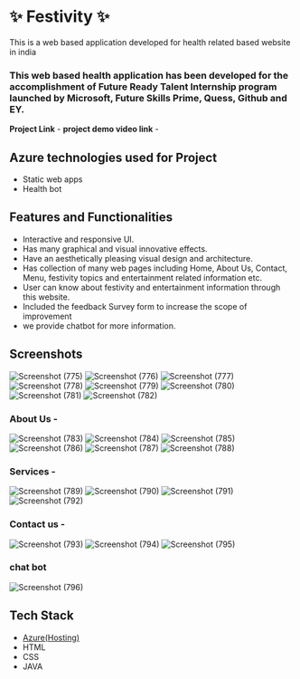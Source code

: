 # ✨  Festivity ✨

This is a web based application developed for health related based website in india

### This web based health application has been developed for the accomplishment of Future Ready Talent Internship program launched by Microsoft, Future Skills Prime, Quess, Github and EY.


**Project Link** -
**project demo video link** - 

## Azure technologies used for Project

- Static web apps
- Health bot

## Features and Functionalities 

- Interactive and responsive UI.
- Has many graphical and visual innovative effects.
- Have an aesthetically pleasing visual design and architecture.
- Has collection of many web pages including Home, About Us, Contact, Menu, festivity topics and entertainment related information etc.
- User can know about festivity and entertainment information through this website.
- Included the feedback Survey form to increase the scope of improvement 
- we provide chatbot for more information.
## Screenshots
![Screenshot (775)](https://user-images.githubusercontent.com/117725714/207239097-80e3ddaa-ad7c-4bab-ace8-42426f1f0114.png)
![Screenshot (776)](https://user-images.githubusercontent.com/117725714/207239103-9cd9770d-c8c6-4e3b-a5cb-128dfeb9687a.png)
![Screenshot (777)](https://user-images.githubusercontent.com/117725714/207239110-1ad4a513-f99a-4e58-b409-4efece8982e7.png)
![Screenshot (778)](https://user-images.githubusercontent.com/117725714/207239133-44043b2d-9f2b-4078-a885-eb13d25ec45e.png)
![Screenshot (779)](https://user-images.githubusercontent.com/117725714/207239157-3fc60265-580a-403a-bb25-e40b780a4155.png)
![Screenshot (780)](https://user-images.githubusercontent.com/117725714/207239168-767d7dd7-4936-4002-8227-971326c9b1dc.png)
![Screenshot (781)](https://user-images.githubusercontent.com/117725714/207239171-3aac31e6-615d-4fe6-8dc9-d6f98b389863.png)
![Screenshot (782)](https://user-images.githubusercontent.com/117725714/207239183-53bbb03c-927e-416a-9994-ae17536199c3.png)

### About Us -
![Screenshot (783)](https://user-images.githubusercontent.com/117725714/207239466-cc650d69-cb4c-4287-8ba1-fb723e524782.png)
![Screenshot (784)](https://user-images.githubusercontent.com/117725714/207239483-698e392c-2cb7-4317-8fa0-cd38b5356a1c.png)
![Screenshot (785)](https://user-images.githubusercontent.com/117725714/207239501-a21e1cae-15f9-4f2e-b4ae-4a71554a4228.png)
![Screenshot (786)](https://user-images.githubusercontent.com/117725714/207239508-627ce358-ccb5-497b-a170-50a47c5787c3.png)
![Screenshot (787)](https://user-images.githubusercontent.com/117725714/207239523-b39bbc40-e373-4774-89ee-319a25fbfcf7.png)
![Screenshot (788)](https://user-images.githubusercontent.com/117725714/207239545-812728b0-b5cf-482e-9f3c-d7da8b86e5a9.png)

### Services -
![Screenshot (789)](https://user-images.githubusercontent.com/117725714/207239744-22c91ff4-8dde-4d87-9f3e-eddfa3404e39.png)
![Screenshot (790)](https://user-images.githubusercontent.com/117725714/207239767-1e27282f-6c30-441b-9165-bb390313e301.png)
![Screenshot (791)](https://user-images.githubusercontent.com/117725714/207239779-9b05bd7a-96a4-4e23-bcbd-53d8706f62b5.png)
![Screenshot (792)](https://user-images.githubusercontent.com/117725714/207239788-f63e8553-3c39-4c5a-97d2-d769290711e7.png)

### Contact us -
![Screenshot (793)](https://user-images.githubusercontent.com/117725714/207240022-9e57ae6b-b15c-4436-92bf-bae76ec873e9.png)
![Screenshot (794)](https://user-images.githubusercontent.com/117725714/207240032-eb800c25-747f-4b41-aadf-594a68002f73.png)
![Screenshot (795)](https://user-images.githubusercontent.com/117725714/207240051-e24ababb-ec4d-48ca-8783-b349379ee10e.png)

### chat bot
![Screenshot (796)](https://user-images.githubusercontent.com/117725714/207240176-8b38439d-caff-48b4-92e7-f4728e3fbf72.png)

## Tech Stack 

- [Azure(Hosting)](https://azure.microsoft.com/en-in/features/azure-portal/)
- HTML
- CSS
- JAVA

